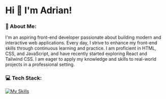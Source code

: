 # Hi 👋 I'm Adrian! 

### 💫 About Me:
I'm an aspiring front-end developer passionate about building modern and interactive web applications. Every day, I strive to enhance my front-end skills through continuous learning and practice. I am proficient in HTML, CSS, and JavaScript, and have recently started exploring React and Tailwind CSS. I am eager to apply my knowledge and skills to real-world projects in a professional setting.


### 💻 Tech Stack:
[![My Skills](https://skillicons.dev/icons?i=js,ts,react,html,css,sass,tailwind,git)](https://skillicons.dev)


<!-- Proudly created with GPRM ( https://gprm.itsvg.in ) -->
